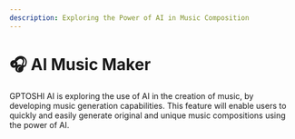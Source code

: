 ```yaml
---
description: Exploring the Power of AI in Music Composition
---
```


# 🎧 AI Music Maker

GPTOSHI AI is exploring the use of AI in the creation of music, by developing music generation capabilities. This feature will enable users to quickly and easily generate original and unique music compositions using the power of AI.
